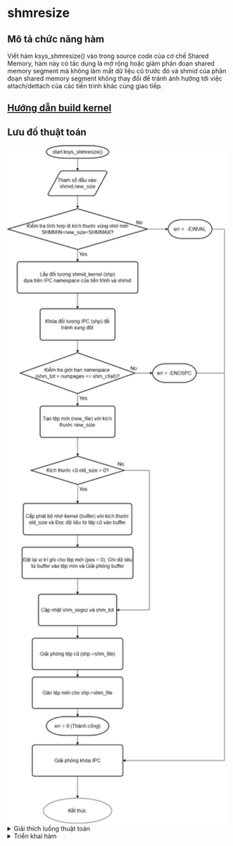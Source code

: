 # shmresize
## Mô tả chức năng hàm
Viết hàm ksys_shmresize() vào trong source code của cơ chế Shared Memory, hàm này có tác dụng là mở rộng hoặc giảm phân đoạn shared memory segment mà không làm mất dữ liệu cũ trước đó và shmid của phân đoạn shared memory segment không thay đổi để tránh ảnh hưởng tới việc attach/dettach của các tiến trình khác cùng giao tiếp.
## [Hướng dẫn build kernel](build_kernel.md)
## Lưu đồ thuật toán
<img src="images/flowchart.png" alt="Flowchart Image" width="500">
<details>
  <summary>Giải thích luồng thuật toán</summary>
  # Quy Trình Hoạt Động của Hàm `ksys_shmresize`

1. **Bắt đầu**: Hàm `ksys_shmresize` bắt đầu.
2. **Kiểm tra `new_size`**: Kiểm tra xem `new_size` có nằm trong giới hạn cho phép hay không. Nếu không, trả về lỗi `-EINVAL`.
3. **Lấy đối tượng `shmid_kernel`**: Lấy cấu trúc `shmid_kernel` tương ứng với `shmid`. Nếu không lấy được, trả về lỗi.
4. **Khóa đối tượng IPC**: Khóa đối tượng để tránh truy cập đồng thời.
5. **Kiểm tra giới hạn namespace**: Kiểm tra xem việc thay đổi kích thước có vượt quá giới hạn của namespace hay không. Nếu có, trả về lỗi `-ENOSPC`.
6. **Tạo tệp mới**: Tạo một tệp mới với kích thước `new_size`. Nếu thất bại, trả về lỗi.
7. **`old_size > 0?`**: Kiểm tra xem có dữ liệu cũ cần sao chép hay không.
8. **Cấp phát bộ nhớ**: Cấp phát bộ nhớ kernel cho bộ đệm tạm thời. Nếu thất bại, trả về lỗi `-ENOMEM`.
9. **Đọc dữ liệu**: Đọc dữ liệu từ tệp cũ vào bộ đệm. Nếu thất bại, giải phóng bộ nhớ và tệp mới, sau đó trả về lỗi.
10. **Đặt lại vị trí ghi**: Đặt lại vị trí ghi cho tệp mới về 0.
11. **Ghi dữ liệu**: Ghi dữ liệu từ bộ đệm vào tệp mới. Nếu thất bại, giải phóng bộ nhớ và tệp mới, sau đó trả về lỗi.
12. **Giải phóng bộ nhớ**: Giải phóng bộ nhớ đã cấp phát cho bộ đệm.
13. **Cập nhật thông tin**: Cập nhật kích thước (`shm_segsz`) và tổng số trang sử dụng (`shm_tot`).
14. **Giải phóng tệp cũ**: Giải phóng tệp cũ.
15. **Gán tệp mới**: Gán tệp mới cho `shp->shm_file`.
16. **Giải phóng khóa IPC**: Giải phóng khóa.
17. **Trả về 0 (thành công)**: Hàm kết thúc thành công.

</details>
<details>
  <summary>Triển khai hàm</summary>
- Trước tiên ta phải tải mã nguồn nhân linux về để chỉnh sửa mã nguồn, sau đó sẽ tiến hành build lại kernel sau đó áp dụng kernel mới để kiểm tra hoạt động của hàm mới.
  
Sau đó ta phải viết thêm hàm shmresize với yêu cầu xác định như trên vào trong file mã nguồn của shared memory ipc là 'ipc/shm.c' để hàm có thể hoạt động. Hàm này sẽ hoạt động ở dưới nhân kernel của linux, vì vậy cần khai báo System call tương ứng và khai báo vào Syscall table để có thể gọi từ user space. Bằng việc sử dụng system call number ta có thể sử dụng trực tiếp hàm từ user space bằng việc khai báo thêm thư việt &lt;syscalls.h&gt; thay vì thêm hàm đó vào các thư viện tiêu chuẩn của C.
  <details>
  <summary># Giải thích chi tiết hơn về một số phần quan trọng</summary>

- **numpages = (new_size + PAGE_SIZE - 1) >> PAGE_SHIFT;**: Đoạn code này tính toán số trang bộ nhớ cần thiết để chứa new_size byte. PAGE_SIZE là kích thước của một trang bộ nhớ (thường là 4KB). PAGE_SHIFT là số bit cần dịch phải để chia cho PAGE_SIZE (ví dụ: nếu PAGE_SIZE là 4096 (2^12), thì PAGE_SHIFT là 12). Việc cộng PAGE_SIZE - 1 trước khi dịch phải đảm bảo rằng kết quả được làm tròn lên. Ví dụ: nếu new_size là 4097 byte, thì cần 2 trang.
    
- **shmem_kernel_file_setup("SYSV_SHMRESIZE", new_size, 0);**: Hàm này tạo một tệp tin ẩn danh trong kernel, được sử dụng để lưu trữ dữ liệu của shared memory segment. Tham số đầu tiên là tên (chỉ để debug), tham số thứ hai là kích thước, và tham số thứ ba là cờ (0 trong trường hợp này).

- **kernel_read và kernel_write**: Đây là các hàm kernel space để đọc và ghi dữ liệu vào tệp. Chúng tương tự như read và write trong user space, nhưng hoạt động trong ngữ cảnh kernel.

- **fput**: Hàm này giảm bộ đếm tham chiếu của một đối tượng tệp. Khi bộ đếm tham chiếu đạt 0, tệp sẽ được giải phóng.

- **ipc_lock_object và ipc_unlock_object**: Các hàm này dùng để khóa và giải phóng khóa trên đối tượng IPC (trong trường hợp này là shared memory segment), ngăn chặn các truy cập đồng thời gây ra xung đột dữ liệu.

- **goto unlock;**: Được sử dụng để xử lý lỗi. Khi có lỗi xảy ra, code sẽ nhảy đến nhãn unlock, nơi khóa được giải phóng trước khi hàm trả về lỗi. Điều này rất quan trọng để tránh deadlock.

</details>
Sau khi sửa đổi tệp 'shm.c' để bao gồm chức năng 'shmresize' mới, cần đảm bảo những thay đổi sau trong các phần khác của mã nguồn nhân Linux để tích hợp đầy đủ chức năng mới:

-Define một constant cho ‘shmresize’ system call number (trong include/uapi/linux/ipc.h). Tệp header này chứa các định nghĩa cho các hoạt động của IPC và đảm bảo rằng các chương trình trong không gian người dùng có quyền truy cập vào mã định danh của system call.

-Thêm khai báo hàm cho ‘ksys_shmresize’ trong syscalls.h (Khai báo trong include/linux/syscalls.h) để system call mới được công nhận bởi kernel

-Đăng ký system call trong các tệp dành riêng cho kiến ​​trúc. Tùy thuộc vào kiến ​​trúc của máy (ví dụ: x86, ARM, v.v.), cập nhật syscall table để đăng ký ‘shmresize’. Điều này cho phép kernel liên kết system call number đến hàm mới.
Với cấu trúc x86 : Sửa đổi \`arch/x86/entry/syscalls/syscall_64.tbl\` để thêm entry cho lệnh gọi hệ thống \`shmresize\`. Thêm một dòng mới với các trường tương ứng.

-Nếu có ý định sử dụng lệnh gọi \`shmresize\` trực tiếp từ các chương trình trong không gian người dùng, cần phải sửa đổi thư viện chuẩn C (như \`glibc\`) để gọi syscall mới này.

-Ngoài ra, có thể sử dụng \`syscall()\` từ user space để gọi trực tiếp \`shmresize\`.

Sau khi chỉnh sửa xong mã nguồn, tiến hành việc build kernel mới theo hướng dẫn ở trên.
</details>
